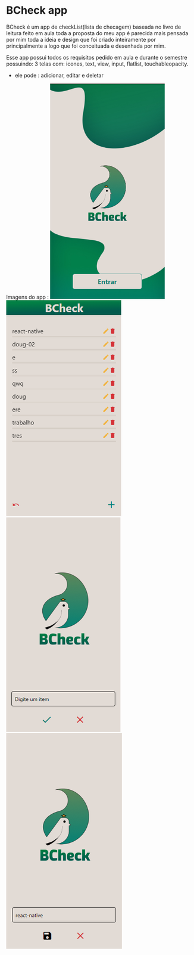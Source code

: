# BCheck app

BCheck é um app de checkList(lista de checagem) baseada no livro de leitura feito em aula toda a proposta do meu app é parecida mais pensada por mim toda a ideia e
design que foi criado inteiramente por principalmente a logo que foi conceituada e desenhada por mim. 

Esse app possui todos os requisitos pedido em aula e durante o semestre possuindo: 3 telas com: icones, text, view, input, flatlist, touchableopacity.

- ele pode : adicionar, editar e deletar 

Imagens do app : 
![BCheck-entrar](https://github.com/dogm19/projeto_react-native-BCheck/blob/main/assets/entrar.png) ![BCheck-entrar](https://github.com/dogm19/projeto_react-native-BCheck/blob/main/assets/lista.png)
![BCheck-entrar](https://github.com/dogm19/projeto_react-native-BCheck/blob/main/assets/adicionar.png) ![BCheck-entrar](https://github.com/dogm19/projeto_react-native-BCheck/blob/main/assets/editar.png)

